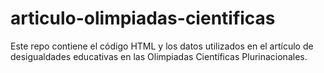 # articulo-olimpiadas-cientificas
Este repo contiene el código HTML y los datos utilizados en el artículo de desigualdades educativas en las Olimpiadas Científicas Plurinacionales.
